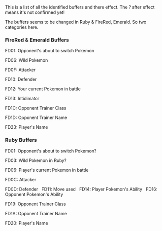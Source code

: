 This is a list of all the identified buffers and there effect.
The ? after effect means it's not confirmed yet!

The buffers seems to be changed in Ruby & FireRed, Emerald. So two categories here.

### FireRed & Emerald Buffers

FD01: Opponent's about to switch Pokemon

FD06: Wild Pokemon

FD0F: Attacker

FD10: Defender

FD12: Your current Pokemon in battle

FD13: Intidimator

FD1C: Opponent Trainer Class

FD1D: Opponent Trainer Name

FD23: Player's Name


### Ruby Buffers

FD01: Opponent's about to switch Pokemon?

FD03: Wild Pokemon in Ruby?

FD06: Player's current Pokemon in battle

FD0C: Attacker

FD0D: Defender
 
FD11: Move used
 
FD14: Player Pokemon's Ability
 
FD16: Opponent Pokemon's Ability

FD19: Opponent Trainer Class

FD1A: Opponent Trainer Name

FD20: Player's Name
